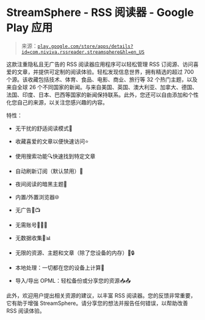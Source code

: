 <!--yml

分类：未分类

日期：2024-05-27 14:26:03

-->

# StreamSphere - RSS 阅读器 - Google Play 应用

> 来源：[`play.google.com/store/apps/details?id=com.niviva.rssreader.streamsphere&hl=en_US`](https://play.google.com/store/apps/details?id=com.niviva.rssreader.streamsphere&hl=en_US)

这款注重隐私且无广告的 RSS 阅读器应用程序可以轻松管理 RSS 订阅源、访问喜爱的文章，并提供可定制的阅读体验。轻松发现信息世界，拥有精选的超过 700 个源。该收藏包括技术、体育、食品、电影、商业、旅行等 32 个热门主题，以及来自全球 26 个不同国家的新闻。与来自美国、英国、澳大利亚、加拿大、德国、法国、印度、日本、巴西等国家的新闻保持联系。此外，您还可以自由添加和个性化您自己的来源，以关注您感兴趣的内容。

特性：

- 无干扰的舒适阅读模式📖

- 收藏喜爱的文章以便快速访问⭐️

- 使用搜索功能🔍快速找到特定文章

- 自动刷新订阅（默认禁用）🔄

- 夜间阅读的暗黑主题🌙

- 内置/外置浏览器🌐

- 无广告🚫📺

- 无需账号🙅‍♂️🔐

- 无数据收集🚫📊

- 无限的资源、主题和文章（除了您设备的内存）🚫🔒

- 本地处理：一切都在您的设备上计算📲

- 导入/导出 OPML：轻松备份或分享您的资源📥📤

此外，欢迎用户提出相关资源的建议，以丰富 RSS 阅读器。您的反馈非常重要，它有助于增强 StreamSphere。请分享您的想法并报告任何错误，以帮助改善 RSS 阅读体验。
